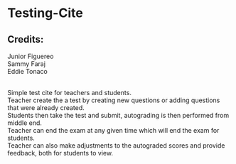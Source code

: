 # Testing-Cite

## Credits:

Junior Figuereo </br>
Sammy Faraj </br>
Eddie Tonaco </br> </br>

Simple test cite for teachers and students. </br>
Teacher create the a test by creating new questions or adding questions that were already created. </br>
Students then take the test and submit, autograding is then performed from middle end. </br>
Teacher can end the exam at any given time which will end the exam for students. </br>
Teacher can also make adjustments to the autograded scores and provide feedback, both for students to view. </br> </br>
